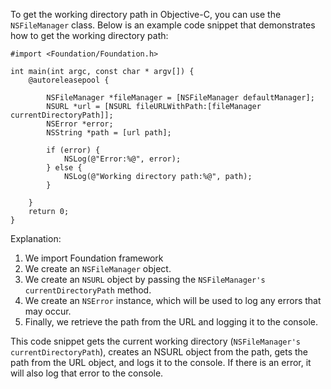 To get the working directory path in Objective-C, you can use the `NSFileManager` class. Below is an example code snippet that demonstrates how to get the working directory path:

```
#import <Foundation/Foundation.h>

int main(int argc, const char * argv[]) {
    @autoreleasepool {
        
        NSFileManager *fileManager = [NSFileManager defaultManager];
        NSURL *url = [NSURL fileURLWithPath:[fileManager currentDirectoryPath]];
        NSError *error;
        NSString *path = [url path];
        
        if (error) {
            NSLog(@"Error:%@", error);
        } else {
            NSLog(@"Working directory path:%@", path);
        }
        
    }
    return 0;
}
```

Explanation: 

1. We import Foundation framework
2. We create an `NSFileManager` object.
3. We create an `NSURL` object by passing the `NSFileManager's` `currentDirectoryPath` method.
4. We create an `NSError` instance, which will be used to log any errors that may occur.
5. Finally, we retrieve the path from the URL and logging it to the console.

This code snippet gets the current working directory (`NSFileManager's currentDirectoryPath`), creates an NSURL object from the path, gets the path from the URL object, and logs it to the console. If there is an error, it will also log that error to the console.